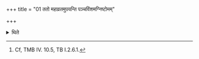 +++
title = "01 ततो महाव्रतमुपयन्ति पञ्चविंशमग्निष्टोमम्"

+++

<details><summary>थिते</summary>

1. Then (i.e. after the tenth day of the twelve-day-period at the end of the year-long-sacrificial-session) they perform the Mahāvrata (rite), the Strotas of which should be based upon twenty-five-versed-stoma and which is of Agniṣṭoma type.[^1]   

[^1]: Cf, TMB IV. 10.5, TB I.2.6.1. 
</details>
